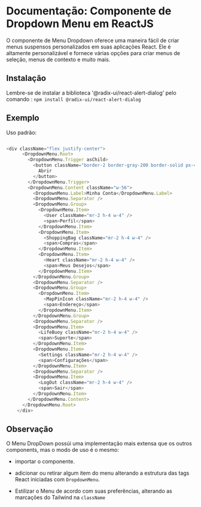 # Documentação: Componente de Dropdown Menu em ReactJS

O componente de Menu Dropdown oferece uma maneira fácil de criar menus suspensos personalizados em suas aplicações React. Ele é altamente personalizável e fornece várias opções para criar menus de seleção, menus de contexto e muito mais.

## Instalação

Lembre-se de instalar a biblioteca '@radix-ui/react-alert-dialog' pelo comando : `npm install @radix-ui/react-alert-dialog`

## Exemplo 

Uso padrão:

```js

<div className="flex justify-center">
      <DropdownMenu.Root>
        <DropdownMenu.Trigger asChild>
          <button className="border-2 border-gray-200 border-solid px-4 py-1 focus:outline-none rounded focus:ring-0 hover:bg-gray-100 transition duration-300 ease-in-out">
            Abrir
          </button>
        </DropdownMenu.Trigger>
        <DropdownMenu.Content className="w-56">
          <DropdownMenu.Label>Minha Conta</DropdownMenu.Label>
          <DropdownMenu.Separator />
          <DropdownMenu.Group>
            <DropdownMenu.Item>
              <User className="mr-2 h-4 w-4" />
              <span>Perfil</span>
            </DropdownMenu.Item>
            <DropdownMenu.Item>
              <ShoppingBag className="mr-2 h-4 w-4" />
              <span>Compras</span>
            </DropdownMenu.Item>
            <DropdownMenu.Item>
              <Heart className="mr-2 h-4 w-4" />
              <span>Meus Desejos</span>
            </DropdownMenu.Item>
          </DropdownMenu.Group>
          <DropdownMenu.Separator />
          <DropdownMenu.Group>
            <DropdownMenu.Item>
              <MapPinIcon className="mr-2 h-4 w-4" />
              <span>Endereço</span>
            </DropdownMenu.Item>
          </DropdownMenu.Group>
          <DropdownMenu.Separator />
          <DropdownMenu.Item>
            <LifeBuoy className="mr-2 h-4 w-4" />
            <span>Suporte</span>
          </DropdownMenu.Item>
          <DropdownMenu.Item>
            <Settings className="mr-2 h-4 w-4" />
            <span>Configurações</span>
          </DropdownMenu.Item>
          <DropdownMenu.Separator />
          <DropdownMenu.Item>
            <LogOut className="mr-2 h-4 w-4" />
            <span>Sair</span>
          </DropdownMenu.Item>
        </DropdownMenu.Content>
      </DropdownMenu.Root>
    </div>

```

## Observação

O Menu DropDown possúi uma implementação mais extensa que os outros components, mas o modo de uso é o mesmo:

- importar o componente.

- adicionar ou retirar algum item do menu alterando a estrutura das tags React iniciadas com `DropdownMenu`.

- Estilizar o Menu de acordo com suas preferências, alterando as marcações do Tailwind na `className`